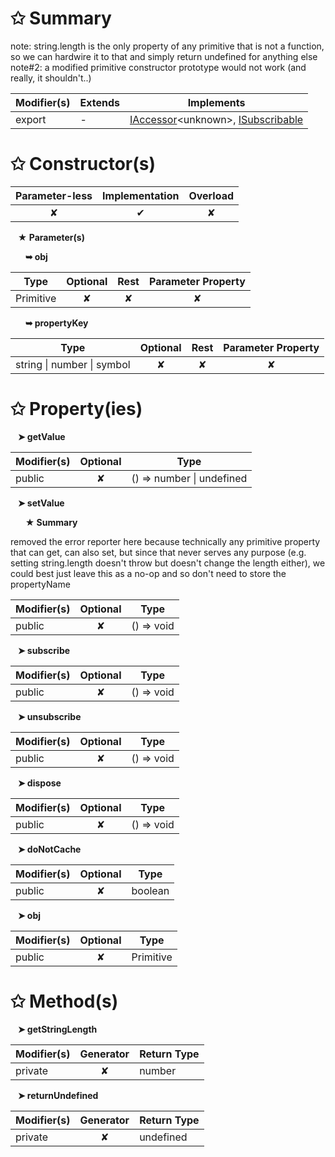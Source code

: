 # &#10025; Summary

note: string.length is the only property of any primitive that is not a function,
so we can hardwire it to that and simply return undefined for anything else
note#2: a modified primitive constructor prototype would not work (and really, it shouldn't..)

| Modifier(s)                            | Extends                      | Implements                                    |
|----------------------------------------|------------------------------|-----------------------------------------------|
| export | - | [IAccessor](/runtime/interface/observation/iaccessor.md)&lt;unknown&gt;, [ISubscribable](/runtime/interface/observation/isubscribable.md) |

# &#10025; Constructor(s)

| Parameter-less                         | Implementation                          | Overload                          |
|:--------------------------------------:|:---------------------------------------:|:---------------------------------:|
| ✘ | ✔ | ✘ |

&nbsp;&nbsp; **&#9733; Parameter(s)**

&nbsp;&nbsp;&nbsp;&nbsp;&nbsp; **&#10149; obj**

| Type                        | Optional                           | Rest                          | Parameter Property                          |
|-----------------------------|:----------------------------------:|:-----------------------------:|:-------------------------------------------:|
| Primitive | ✘  | ✘ | ✘ |

&nbsp;&nbsp;&nbsp;&nbsp;&nbsp; **&#10149; propertyKey**

| Type                        | Optional                           | Rest                          | Parameter Property                          |
|-----------------------------|:----------------------------------:|:-----------------------------:|:-------------------------------------------:|
| string &#124; number &#124; symbol | ✘  | ✘ | ✘ |

# &#10025; Property(ies)

&nbsp;&nbsp; **&#10148; getValue**

| Modifier(s)                               | Optional                           | Type                         |
|-------------------------------------------|:----------------------------------:|------------------------------|
| public | ✘ | () =&gt; number &#124; undefined |

&nbsp;&nbsp; **&#10148; setValue**

&nbsp;&nbsp;&nbsp;&nbsp;&nbsp; **&#9733; Summary**

removed the error reporter here because technically any primitive property that can get, can also set,
but since that never serves any purpose (e.g. setting string.length doesn't throw but doesn't change the length either),
we could best just leave this as a no-op and so don't need to store the propertyName

| Modifier(s)                               | Optional                           | Type                         |
|-------------------------------------------|:----------------------------------:|------------------------------|
| public | ✘ | () =&gt; void |

&nbsp;&nbsp; **&#10148; subscribe**

| Modifier(s)                               | Optional                           | Type                         |
|-------------------------------------------|:----------------------------------:|------------------------------|
| public | ✘ | () =&gt; void |

&nbsp;&nbsp; **&#10148; unsubscribe**

| Modifier(s)                               | Optional                           | Type                         |
|-------------------------------------------|:----------------------------------:|------------------------------|
| public | ✘ | () =&gt; void |

&nbsp;&nbsp; **&#10148; dispose**

| Modifier(s)                               | Optional                           | Type                         |
|-------------------------------------------|:----------------------------------:|------------------------------|
| public | ✘ | () =&gt; void |

&nbsp;&nbsp; **&#10148; doNotCache**

| Modifier(s)                               | Optional                           | Type                         |
|-------------------------------------------|:----------------------------------:|------------------------------|
| public | ✘ | boolean |

&nbsp;&nbsp; **&#10148; obj**

| Modifier(s)                               | Optional                           | Type                         |
|-------------------------------------------|:----------------------------------:|------------------------------|
| public | ✘ | Primitive |

# &#10025; Method(s)

&nbsp;&nbsp; **&#10148; getStringLength**

| Modifier(s)                              | Generator                          | Return Type                       |
|------------------------------------------|:----------------------------------:|-----------------------------------|
| private | ✘ | number |

&nbsp;&nbsp; **&#10148; returnUndefined**

| Modifier(s)                              | Generator                          | Return Type                       |
|------------------------------------------|:----------------------------------:|-----------------------------------|
| private | ✘ | undefined |